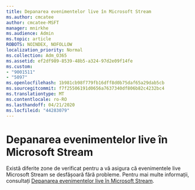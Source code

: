 ```yaml
---
title: Depanarea evenimentelor live în Microsoft Stream
ms.author: cmcatee
author: cmcatee-MSFT
manager: mnirkhe
ms.audience: Admin
ms.topic: article
ROBOTS: NOINDEX, NOFOLLOW
localization_priority: Normal
ms.collection: Adm_O365
ms.assetid: ef2df989-8539-48b5-a324-97d2e09f14fe
ms.custom:
- "9001511"
- "5097"
ms.openlocfilehash: 1b981cb98f779fb16dff8d0b75daf65a29dab5cb
ms.sourcegitcommit: f7f25506191d0656a7637340df806b82c4232bc4
ms.translationtype: MT
ms.contentlocale: ro-RO
ms.lasthandoff: 04/21/2020
ms.locfileid: "44283079"
---
```

# <a name="troubleshooting-live-events-in-microsoft-stream"></a>Depanarea evenimentelor live în Microsoft Stream

Există diferite zone de verificat pentru a vă asigura că evenimentele live Microsoft Stream se desfășoară fără probleme. Pentru mai multe informații, consultați [Depanarea evenimentelor live în Microsoft Stream](https://docs.microsoft.com/stream/live-event-troubleshooting).
